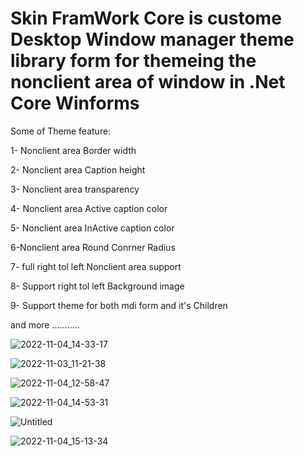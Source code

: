# Skin FramWork Core is custome Desktop Window manager theme library form for themeing the nonclient area of window in .Net Core Winforms


Some of Theme feature:

1- Nonclient area Border width

2- Nonclient area Caption height

3- Nonclient area transparency

4- Nonclient area Active caption color

5- Nonclient area InActive caption color

6-Nonclient area Round Conrner Radius

7- full right tol left Nonclient area support

8- Support right tol left Background image

9- Support theme for both  mdi form and it's Children

and more ...........

![2022-11-04_14-33-17](https://user-images.githubusercontent.com/12494184/199973702-0420c9e3-136f-43bd-8ad0-b7cd2e66afbd.png)

![2022-11-03_11-21-38](https://user-images.githubusercontent.com/12494184/199977447-eb19a0cc-b936-4579-a001-a4a261efb796.png)

![2022-11-04_12-58-47](https://user-images.githubusercontent.com/12494184/199977479-4928ea57-91fa-48a3-b604-3ae660ef7ff8.png)

![2022-11-04_14-53-31](https://user-images.githubusercontent.com/12494184/199977491-029797e5-10e2-43f9-aaa5-647a364746f6.png)

![Untitled](https://user-images.githubusercontent.com/12494184/199978396-bc637282-4c4e-44da-9dd8-ed4bacb048f4.png)

![2022-11-04_15-13-34](https://user-images.githubusercontent.com/12494184/199981123-69e44559-5169-4d9f-bdd5-0b27317aa9f7.png)







